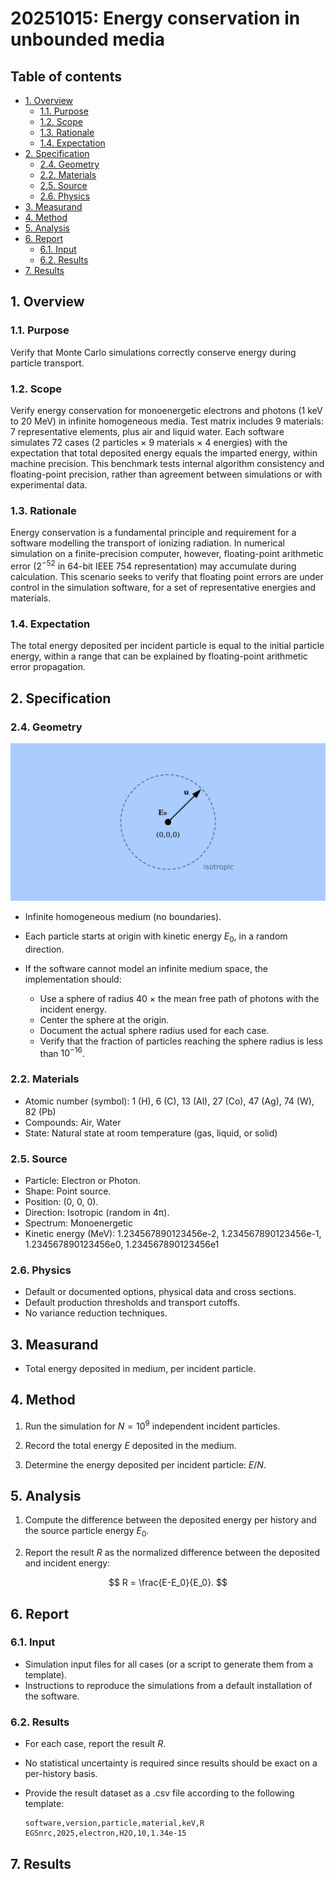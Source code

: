 # 20251015: Energy conservation in unbounded media <!-- omit in toc -->

## Table of contents <!-- omit in toc -->

- [1. Overview](#1-overview)
  - [1.1. Purpose](#11-purpose)
  - [1.2. Scope](#12-scope)
  - [1.3. Rationale](#13-rationale)
  - [1.4. Expectation](#14-expectation)
- [2. Specification](#2-specification)
  - [2.4. Geometry](#24-geometry)
  - [2.2. Materials](#22-materials)
  - [2.5. Source](#25-source)
  - [2.6. Physics](#26-physics)
- [3. Measurand](#3-measurand)
- [4. Method](#4-method)
- [5. Analysis](#5-analysis)
- [6. Report](#6-report)
  - [6.1. Input](#61-input)
  - [6.2. Results](#62-results)
- [7. Results](#7-results)

## 1. Overview

### 1.1. Purpose

Verify that Monte Carlo simulations correctly conserve energy during particle transport.

### 1.2. Scope

Verify energy conservation for monoenergetic electrons and photons (1 keV to 20 MeV) in infinite homogeneous media. Test matrix includes 9 materials: 7 representative elements, plus air and liquid water. Each software simulates 72 cases (2 particles × 9 materials × 4 energies) with the expectation that total deposited energy equals the imparted energy, within machine precision. This benchmark tests internal algorithm consistency and floating-point precision, rather than agreement between simulations or with experimental data.

### 1.3. Rationale

Energy conservation is a fundamental principle and requirement for a software modelling the transport of ionizing radiation. In numerical simulation on a finite-precision computer, however, floating-point arithmetic error ($2^{-52}$ in 64-bit IEEE 754 representation) may accumulate during calculation. This scenario seeks to verify that floating point errors are under control in the simulation software, for a set of representative energies and materials.

### 1.4. Expectation

The total energy deposited per incident particle is equal to the initial particle energy, within a range that can be explained by floating-point arithmetic error propagation.

## 2. Specification

### 2.4. Geometry

![diagram.png](assets/diagram.png)

- Infinite homogeneous medium (no boundaries).

- Each particle starts at origin with kinetic energy $E_0$, in a random direction.

- If the software cannot model an infinite medium space, the implementation should:

  - Use a sphere of radius 40 × the mean free path of photons with the incident energy.
  - Center the sphere at the origin.
  - Document the actual sphere radius used for each case.
  - Verify that the fraction of particles reaching the sphere radius is less than $10^{-16}$.

### 2.2. Materials

- Atomic number (symbol): 1 (H), 6 (C), 13 (Al), 27 (Co), 47 (Ag), 74 (W), 82 (Pb)
- Compounds: Air, Water
- State: Natural state at room temperature (gas, liquid, or solid)

### 2.5. Source

- Particle: Electron or Photon.
- Shape: Point source.
- Position: (0, 0, 0).
- Direction: Isotropic (random in 4π).
- Spectrum: Monoenergetic
- Kinetic energy (MeV): 1.234567890123456e-2, 1.234567890123456e-1, 1.234567890123456e0, 1.234567890123456e1

### 2.6. Physics

- Default or documented options, physical data and cross sections.
- Default production thresholds and transport cutoffs.
- No variance reduction techniques.

## 3. Measurand

- Total energy deposited in medium, per incident particle.

## 4. Method

1. Run the simulation for $N=10^9$ independent incident particles.

2. Record the total energy $E$ deposited in the medium.

3. Determine the energy deposited per incident particle: $E/N$.

## 5. Analysis

1. Compute the difference between the deposited energy per history and the source particle energy $E_0$.

2. Report the result $R$ as the normalized difference between the deposited and incident energy:

  $$
  R = \frac{E-E_0}{E_0}.
  $$

## 6. Report

### 6.1. Input

- Simulation input files for all cases (or a script to generate them from a template).
- Instructions to reproduce the simulations from a default installation of the software.

### 6.2. Results

- For each case, report the result $R$.
- No statistical uncertainty is required since results should be exact on a per-history basis.
- Provide the result dataset as a .csv file according to the following template:

  ```csv
  software,version,particle,material,keV,R
  EGSnrc,2025,electron,H2O,10,1.34e-15
  ```

## 7. Results
